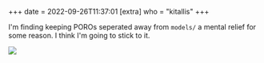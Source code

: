 +++
date = 2022-09-26T11:37:01
[extra]
who = "kitallis"
+++

I'm finding keeping POROs seperated away from `models/` a mental relief for some reason. I think I'm going to stick to it.

![](https://tramlinehq.github.io/jots/images/dir.png)
